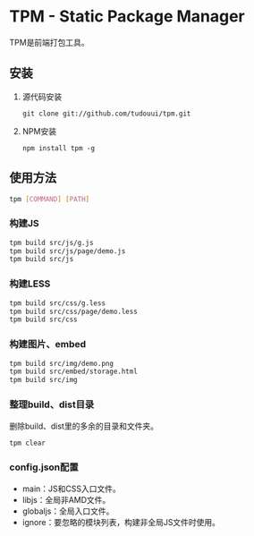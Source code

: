 TPM - Static Package Manager
=================================================

TPM是前端打包工具。

## 安装

1. 源代码安装
	```
	git clone git://github.com/tudouui/tpm.git
	```

2. NPM安装
	```
	npm install tpm -g
	```

## 使用方法

```bash
tpm [COMMAND] [PATH]
```

### 构建JS

```bash
tpm build src/js/g.js
tpm build src/js/page/demo.js
tpm build src/js
```

### 构建LESS

```bash
tpm build src/css/g.less
tpm build src/css/page/demo.less
tpm build src/css
```

### 构建图片、embed

```bash
tpm build src/img/demo.png
tpm build src/embed/storage.html
tpm build src/img
```

### 整理build、dist目录

删除build、dist里的多余的目录和文件夹。

```bash
tpm clear
```

### config.json配置

* main：JS和CSS入口文件。
* libjs：全局非AMD文件。
* globaljs：全局入口文件。
* ignore：要忽略的模块列表，构建非全局JS文件时使用。
